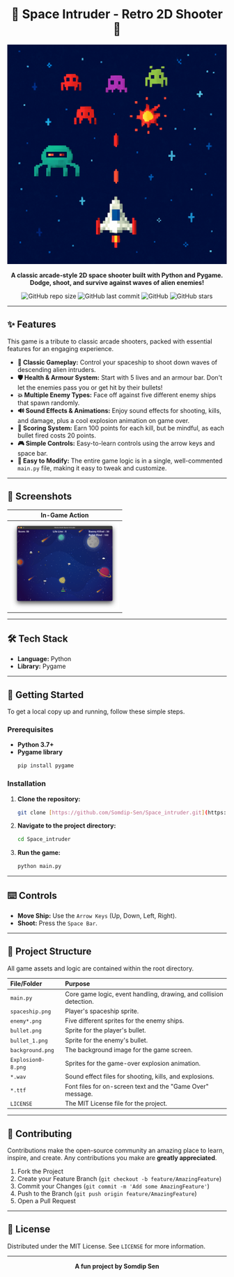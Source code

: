 <div align="center">

# 👾 Space Intruder - Retro 2D Shooter 👾

<img src="https://github.com/Somdip-Sen/Space_intruder/blob/master/banner.png" alt="Space Intruder Game Banner"/>

**A classic arcade-style 2D space shooter built with Python and Pygame. Dodge, shoot, and survive against waves of alien enemies!**

</div>

<p align="center">
  <img alt="GitHub repo size" src="https://img.shields.io/github/repo-size/Somdip-Sen/Space_intruder?style=for-the-badge&color=blueviolet">
  <img alt="GitHub last commit" src="https://img.shields.io/github/last-commit/Somdip-Sen/Space_intruder?style=for-the-badge&color=important">
  <img alt="GitHub" src="https://img.shields.io/github/license/Somdip-Sen/Space_intruder?style=for-the-badge&color=blue">
  <img alt="GitHub stars" src="https://img.shields.io/github/stars/Somdip-Sen/Space_intruder?style=for-the-badge&color=orange">
</p>

---

## ✨ Features

This game is a tribute to classic arcade shooters, packed with essential features for an engaging experience.

* **🚀 Classic Gameplay:** Control your spaceship to shoot down waves of descending alien intruders.
* **🛡️ Health & Armour System:** Start with 5 lives and an armour bar. Don't let the enemies pass you or get hit by their bullets!
* **💥 Multiple Enemy Types:** Face off against five different enemy ships that spawn randomly.
* **🔊 Sound Effects & Animations:** Enjoy sound effects for shooting, kills, and damage, plus a cool explosion animation on game over.
* **💯 Scoring System:** Earn 100 points for each kill, but be mindful, as each bullet fired costs 20 points.
* **🎮 Simple Controls:** Easy-to-learn controls using the arrow keys and space bar.
* **🔧 Easy to Modify:** The entire game logic is in a single, well-commented `main.py` file, making it easy to tweak and customize.

---

## 📸 Screenshots


| In-Game Action | 
| :---: |
| <img src="https://github.com/Somdip-Sen/Space_intruder/blob/master/gameplay.png" alt="Game play screenshot" width="250"/> |

---

## 🛠️ Tech Stack

* **Language:** Python
* **Library:** Pygame

---

## 🚀 Getting Started

To get a local copy up and running, follow these simple steps.

### Prerequisites

* **Python 3.7+**
* **Pygame library**
    ```sh
    pip install pygame
    ```

### Installation

1.  **Clone the repository:**
    ```sh
    git clone [https://github.com/Somdip-Sen/Space_intruder.git](https://github.com/Somdip-Sen/Space_intruder.git)
    ```
2.  **Navigate to the project directory:**
    ```sh
    cd Space_intruder
    ```
3.  **Run the game:**
    ```sh
    python main.py
    ```

---

## ⌨️ Controls

* **Move Ship:** Use the `Arrow Keys` (Up, Down, Left, Right).
* **Shoot:** Press the `Space Bar`.

---

## 📂 Project Structure

All game assets and logic are contained within the root directory.

| File/Folder | Purpose |
| :--- | :--- |
| `main.py` | Core game logic, event handling, drawing, and collision detection. |
| `spaceship.png` | Player's spaceship sprite. |
| `enemy*.png` | Five different sprites for the enemy ships. |
| `bullet.png` | Sprite for the player's bullet. |
| `bullet_1.png` | Sprite for the enemy's bullet. |
| `background.png` | The background image for the game screen. |
| `Explosion0-8.png`| Sprites for the game-over explosion animation. |
| `*.wav` | Sound effect files for shooting, kills, and explosions. |
| `*.ttf` | Font files for on-screen text and the "Game Over" message. |
| `LICENSE` | The MIT License file for the project. |

---

## 🤝 Contributing

Contributions make the open-source community an amazing place to learn, inspire, and create. Any contributions you make are **greatly appreciated**.

1.  Fork the Project
2.  Create your Feature Branch (`git checkout -b feature/AmazingFeature`)
3.  Commit your Changes (`git commit -m 'Add some AmazingFeature'`)
4.  Push to the Branch (`git push origin feature/AmazingFeature`)
5.  Open a Pull Request

---

## 📜 License

Distributed under the MIT License. See `LICENSE` for more information.

---

<div align="center">

**A fun project by Somdip Sen**

</div>

